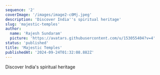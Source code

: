 ```yaml
---
sequence: '2'
coverImage: '/images/image2-c0Mj.jpeg'
description: 'Discover India''s spiritual heritage'
slug: 'majestic-temples'
author:
  name: 'Rajesh Sundaram'
  picture: 'https://avatars.githubusercontent.com/u/153055404?v=4'
status: 'published'
title: 'Majestic Temples'
publishedAt: '2024-09-24T01:32:08.882Z'
---
```


Discover India's spiritual heritage
